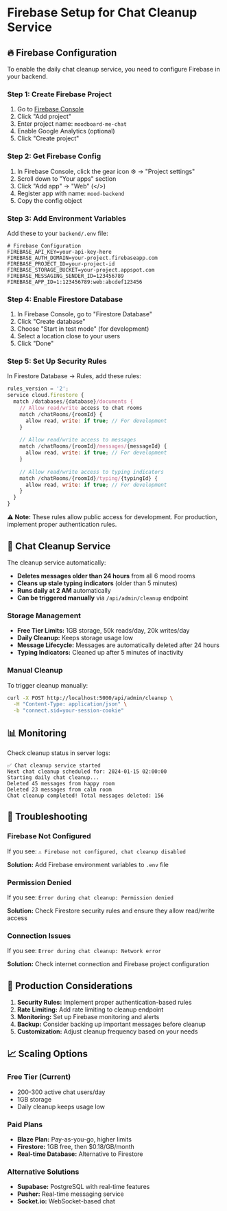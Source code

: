# Firebase Setup for Chat Cleanup Service

## 🔥 **Firebase Configuration**

To enable the daily chat cleanup service, you need to configure Firebase in your backend.

### **Step 1: Create Firebase Project**

1. Go to [Firebase Console](https://console.firebase.google.com/)
2. Click "Add project"
3. Enter project name: `moodboard-me-chat`
4. Enable Google Analytics (optional)
5. Click "Create project"

### **Step 2: Get Firebase Config**

1. In Firebase Console, click the gear icon ⚙️ → "Project settings"
2. Scroll down to "Your apps" section
3. Click "Add app" → "Web" (</>)
4. Register app with name: `mood-backend`
6. Copy the config object

### **Step 3: Add Environment Variables**

Add these to your `backend/.env` file:

```env
# Firebase Configuration
FIREBASE_API_KEY=your-api-key-here
FIREBASE_AUTH_DOMAIN=your-project.firebaseapp.com
FIREBASE_PROJECT_ID=your-project-id
FIREBASE_STORAGE_BUCKET=your-project.appspot.com
FIREBASE_MESSAGING_SENDER_ID=123456789
FIREBASE_APP_ID=1:123456789:web:abcdef123456
```

### **Step 4: Enable Firestore Database**

1. In Firebase Console, go to "Firestore Database"
2. Click "Create database"
3. Choose "Start in test mode" (for development)
4. Select a location close to your users
5. Click "Done"

### **Step 5: Set Up Security Rules**

In Firestore Database → Rules, add these rules:

```javascript
rules_version = '2';
service cloud.firestore {
  match /databases/{database}/documents {
    // Allow read/write access to chat rooms
    match /chatRooms/{roomId} {
      allow read, write: if true; // For development
    }
    
    // Allow read/write access to messages
    match /chatRooms/{roomId}/messages/{messageId} {
      allow read, write: if true; // For development
    }
    
    // Allow read/write access to typing indicators
    match /chatRooms/{roomId}/typing/{typingId} {
      allow read, write: if true; // For development
    }
  }
}
```

**⚠️ Note:** These rules allow public access for development. For production, implement proper authentication rules.

## 🧹 **Chat Cleanup Service**

The cleanup service automatically:

- **Deletes messages older than 24 hours** from all 6 mood rooms
- **Cleans up stale typing indicators** (older than 5 minutes)
- **Runs daily at 2 AM** automatically
- **Can be triggered manually** via `/api/admin/cleanup` endpoint

### **Storage Management**

- **Free Tier Limits:** 1GB storage, 50k reads/day, 20k writes/day
- **Daily Cleanup:** Keeps storage usage low
- **Message Lifecycle:** Messages are automatically deleted after 24 hours
- **Typing Indicators:** Cleaned up after 5 minutes of inactivity

### **Manual Cleanup**

To trigger cleanup manually:

```bash
curl -X POST http://localhost:5000/api/admin/cleanup \
  -H "Content-Type: application/json" \
  -b "connect.sid=your-session-cookie"
```

## 📊 **Monitoring**

Check cleanup status in server logs:

```
✅ Chat cleanup service started
Next chat cleanup scheduled for: 2024-01-15 02:00:00
Starting daily chat cleanup...
Deleted 45 messages from happy room
Deleted 23 messages from calm room
Chat cleanup completed! Total messages deleted: 156
```

## 🔧 **Troubleshooting**

### **Firebase Not Configured**
If you see: `⚠️ Firebase not configured, chat cleanup disabled`

**Solution:** Add Firebase environment variables to `.env` file

### **Permission Denied**
If you see: `Error during chat cleanup: Permission denied`

**Solution:** Check Firestore security rules and ensure they allow read/write access

### **Connection Issues**
If you see: `Error during chat cleanup: Network error`

**Solution:** Check internet connection and Firebase project configuration

## 🚀 **Production Considerations**

1. **Security Rules:** Implement proper authentication-based rules
2. **Rate Limiting:** Add rate limiting to cleanup endpoint
3. **Monitoring:** Set up Firebase monitoring and alerts
4. **Backup:** Consider backing up important messages before cleanup
5. **Customization:** Adjust cleanup frequency based on your needs

## 📈 **Scaling Options**

### **Free Tier (Current)**
- 200-300 active chat users/day
- 1GB storage
- Daily cleanup keeps usage low

### **Paid Plans**
- **Blaze Plan:** Pay-as-you-go, higher limits
- **Firestore:** 1GB free, then $0.18/GB/month
- **Real-time Database:** Alternative to Firestore

### **Alternative Solutions**
- **Supabase:** PostgreSQL with real-time features
- **Pusher:** Real-time messaging service
- **Socket.io:** WebSocket-based chat 
